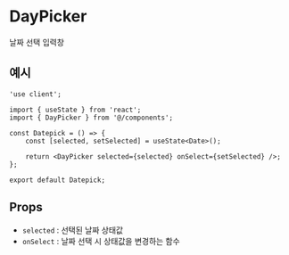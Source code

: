 # DayPicker

날짜 선택 입력창


## 예시

```
'use client';

import { useState } from 'react';
import { DayPicker } from '@/components';

const Datepick = () => {
	const [selected, setSelected] = useState<Date>();

	return <DayPicker selected={selected} onSelect={setSelected} />;
};

export default Datepick;
```

## Props

- `selected` : 선택된 날짜 상태값
- `onSelect` : 날짜 선택 시 상태값을 변경하는 함수